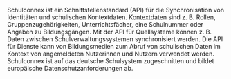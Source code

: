 Schulconnex ist ein Schnittstellenstandard (API) für die Synchronisation von Identitäten und schulischen Kontextdaten. Kontextdaten sind z. B. Rollen, Gruppenzugehörigkeiten, Unterrichtsfächer, eine Schulnummer oder Angaben zu Bildungsgängen. Mit der API für Quellsysteme können z. B. Daten zwischen Schulverwaltungssystemen synchronisiert werden. Die API für Dienste kann von Bildungsmedien zum Abruf von schulischen Daten im Kontext von angemeldeten Nutzerinnen und Nutzern verwendet werden. Schulconnex ist auf das deutsche Schulsystem zugeschnitten und bildet europäische Datenschutzanforderungen ab.
